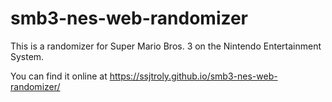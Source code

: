 # smb3-nes-web-randomizer
This is a randomizer for Super Mario Bros. 3 on the Nintendo Entertainment System.

You can find it online at https://ssjtroly.github.io/smb3-nes-web-randomizer/

